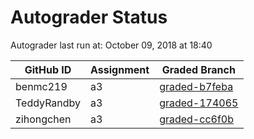 # Autograder Status
Autograder last run at: October 09, 2018 at 18:40

| GitHub ID | Assignment | Graded Branch |
|-----------|------------|---------------|
| benmc219 | a3 | [graded-b7feba](https://github.com/Fall2018COMP401-001/a3-benmc219/tree/graded-b7feba) | 
| TeddyRandby | a3 | [graded-174065](https://github.com/Fall2018COMP401-001/a3-TeddyRandby/tree/graded-174065) | 
| zihongchen | a3 | [graded-cc6f0b](https://github.com/Fall2018COMP401-001/a3-zihongchen/tree/graded-cc6f0b) | 

